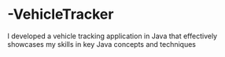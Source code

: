 # -VehicleTracker
 I developed a vehicle tracking application in Java that effectively showcases my skills in key Java concepts and techniques
